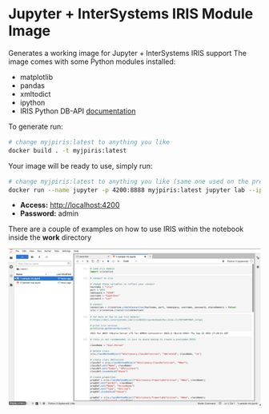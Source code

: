 # Jupyter + InterSystems IRIS Module Image

Generates a working image for Jupyter + InterSystems IRIS support
The image comes with some Python modules installed:

- matplotlib
- pandas
- xmltodict
- ipython
- IRIS Python DB-API [documentation](https://docs.intersystems.com/iris20222/csp/docbook/Doc.View.cls?KEY=BTPI_pyapi)

To generate run:

```bash
# change myjpiris:latest to anything you like
docker build . -t myjpiris:latest
```

Your image will be ready to use, simply run:

```bash
# change myjpiris:latest to anything you like (same one used on the previous step)
docker run --name jupyter -p 4200:8888 myjpiris:latest jupyter lab --ip 0.0.0.0 --port 8888 --allow-root
```

- **Access:** [http://localhost:4200](http://localhost:4200)
- **Password:** admin

There are a couple of examples on how to use IRIS within the notebook inside the **work** directory

![login](misc/work.png)
